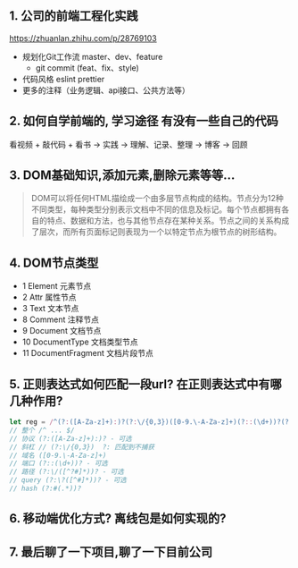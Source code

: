 ## 1. 公司的前端工程化实践

https://zhuanlan.zhihu.com/p/28769103

- 规划化Git工作流 master、dev、feature
  - git commit (feat、fix、style)
- 代码风格 eslint prettier
- 更多的注释（业务逻辑、api接口、公共方法等）
  
## 2. 如何自学前端的, 学习途径 有没有一些自己的代码

看视频 + 敲代码 + 看书 -> 实践 -> 理解、记录、整理 -> 博客 -> 回顾

## 3. DOM基础知识,添加元素,删除元素等等...

> DOM可以将任何HTML描绘成一个由多层节点构成的结构。节点分为12种不同类型，每种类型分别表示文档中不同的信息及标记。每个节点都拥有各自的特点、数据和方法，也与其他节点存在某种关系。节点之间的关系构成了层次，而所有页面标记则表现为一个以特定节点为根节点的树形结构。

## 4. DOM节点类型 

- 1 Element 元素节点
- 2 Attr 属性节点
- 3 Text 文本节点
- 8 Comment 注释节点
- 9 Document 文档节点
- 10 DocumentType 文档类型节点
- 11 DocumentFragment 文档片段节点


## 5. 正则表达式如何匹配一段url? 在正则表达式中有哪几种作用? 

```js
let reg = /^(?:([A-Za-z]+):)?(?:\/{0,3})([0-9.\-A-Za-z]+)(?::(\d+))?(?:\/([^?#]*))?(?:\?([^#]*))?(?:#(.*))?$/
// 整个 /^ ... $/
// 协议 (?:([A-Za-z]+):)? - 可选
// 斜杠 // (?:\/{0,3})  ?: 匹配到不捕获
// 域名 ([0-9.\-A-Za-z]+) 
// 端口 (?::(\d+))? - 可选
// 路径 (?:\/([^?#]*))? - 可选
// query (?:\?([^#]*))? - 可选
// hash (?:#(.*))?
```

## 6. 移动端优化方式? 离线包是如何实现的?

## 7. 最后聊了一下项目,聊了一下目前公司

